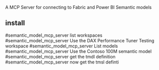 A MCP Server for connecting to Fabric and Power BI Semantic models


## install



#semantic_model_mcp_server list workspaces
#semantic_model_mcp_server Use the DAX Performance Tuner Testing workspace
#semantic_model_mcp_server List models
#semantic_model_mcp_server Use the Contoso 100M semantic model
#semantic_model_mcp_server get the tmdl definition
#semantic_model_mcp_server now get the tmsl definti